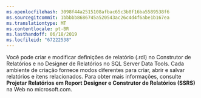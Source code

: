 ```yaml
---
ms.openlocfilehash: 3098f44a2515108afbac65c3b8f16ba5589538f6
ms.sourcegitcommit: 1bbbbb8686745a520543ac26c4d4f6abe1b167ea
ms.translationtype: MT
ms.contentlocale: pt-BR
ms.lasthandoff: 06/18/2019
ms.locfileid: "67222538"
---
```

Você pode criar e modificar definições de relatório \(.rdl\) no Construtor de Relatórios e no Designer de Relatórios no SQL Server Data Tools. Cada ambiente de criação fornece modos diferentes para criar, abrir e salvar relatórios e itens relacionados. Para obter mais informações, consulte **Projetar Relatórios em Report Designer e Construtor de Relatórios \(SSRS\)** na Web no microsoft.com.
